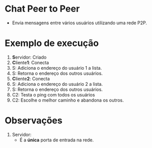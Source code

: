 # Chat Peer to Peer

- Envia mensagens entre vários usuários utilizando uma rede P2P.

# Exemplo de execução
1. **S**ervidor: Criado
2. **C**liente**1**: Conecta
3. S: Adiciona o endereço do usuário 1 a lista.
4. S: Retorna o endereço dos outros usuários.
5. **C**liente**2**: Conecta
6. S: Adiciona o endereço do usuário 2 a lista.
7. S: Retorna o endereço dos outros usuários.
8. C2: Testa o ping com todos os usuários
9. C2: Escolhe o melhor caminho e abandona os outros.

# Observações
1. Servidor:
    - É a **única** porta de entrada na rede.
